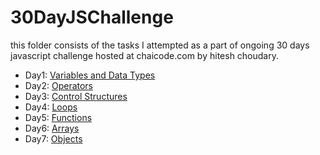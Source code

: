 # 30DayJSChallenge
this folder consists of the tasks I attempted as a part of ongoing 30 days javascript challenge hosted at chaicode.com by hitesh choudary.
- Day1: [Variables and Data Types](day1/variablesAndDataTypes.js)
- Day2: [Operators](day2/operators.js)
- Day3: [Control Structures](day3/)
- Day4: [Loops](day4/)
- Day5: [Functions](day5/)
- Day6: [Arrays](day6/)
- Day7: [Objects](day7/)